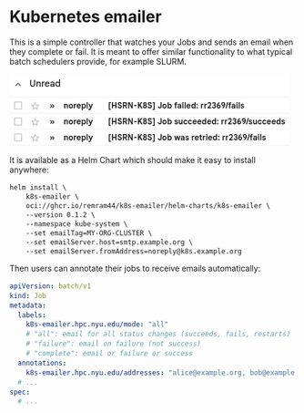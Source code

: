 # Kubernetes emailer

This is a simple controller that watches your Jobs and sends an email when they complete or fail. It is meant to offer similar functionality to what typical batch schedulers provide, for example SLURM.

![screenshot of inbox with notification emails](screenshot.png)

It is available as a Helm Chart which should make it easy to install anywhere:

```console
helm install \
    k8s-emailer \
    oci://ghcr.io/remram44/k8s-emailer/helm-charts/k8s-emailer \
    --version 0.1.2 \
    --namespace kube-system \
    --set emailTag=MY-ORG-CLUSTER \
    --set emailServer.host=smtp.example.org \
    --set emailServer.fromAddress=noreply@k8s.example.org
```

Then users can annotate their jobs to receive emails automatically:

```yaml
apiVersion: batch/v1
kind: Job
metadata:
  labels:
    k8s-emailer.hpc.nyu.edu/mode: "all"
    # "all": email for all status changes (succeeds, fails, restarts)
    # "failure": email on failure (not success)
    # "complete": email or failure or success
  annotations:
    k8s-emailer.hpc.nyu.edu/addresses: "alice@example.org, bob@example.org"
  # ...
spec:
  # ...
```

